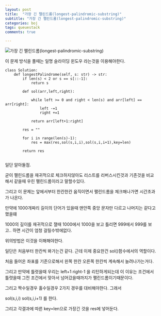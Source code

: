 ```yaml
---
layout: post
title:  "가장 긴 팰린드롬(longest-palindromic-substring)"
subtitle: "가장 긴 팰린드롬(longest-palindromic-substring)"
categories: boj
tags: queuestack
comments: true

---
```

![가장 긴 팰린드롬(longest-palindromic-substring)](https://leetcode.com/problems/longest-palindromic-substring/)

이 문제 방식을 풀때는 일명 슬라이딩 윈도우 라는것을 이용해야한다.

```
class Solution:
    def longestPalindrome(self, s: str) -> str:
        if len(s) < 2 or s == s[::-1]:
            return s
        
        def sol(arr,left,right):
            
            while left >= 0 and right < len(s) and arr[left] == arr[right]:
                left -=1
                right +=1
            
            return arr[left+1:right]
        
        res = ""
        
        for i in range(len(s)-1):
            res = max(res,sol(s,i,i),sol(s,i,i+1),key=len)
        
        return res
        
```

일단 알아둘점.

굳이 팰린드롬을 재귀적으로 체크하지않아도 리스트를 리버스시킨것과 기존것을 비교해서 같을때 우린 팰린드롬이라고 말할수있다.

그리고 이 문제는 앞에서부터 한칸한칸 움직이면서 팰린드롬을 체크해나가면 시간초과가 나온다.

만약에 1000개짜리 길이의 단어가 있을때 맨안쪽 중앙 문자만 다르고 나머지는 같다고했을떄

1000의 길이를 재귀적으로 잴때 1000에서 1000을 보고 틀리면 999에서 999를 보고.. 하면 시간이 엄청 걸릴수밖에없다.

위의방법은 이것을 이해해야한다.

일단은 처음부터 한칸씩 봐가는건 같다. 근데 이제 중요한건 sol()함수에서의 역할이다.

처음 들어온 좌표를 기준으로해서 왼쪽 한칸 오른쪽 한칸씩 계속해서 늘려나가는거다. 

그리고 만약에 틀렷을때 우리는 left+1 right-1 을 리턴하게되는데 이 이유는 조건에서 틀렷을때 그전 조건에서 맞아서 넘어갔을때까지가 팰린드롬이기때문이다.

그리고 짝수일경우 홀수일경우 2가지 경우를 대비해야한다. 그래서 

sol(s,i,i) sol(s,i,i+1) 를 한다.

그리고 각결과에 따른 key=len으로 가장긴 것을 res에 넣어둔다.

